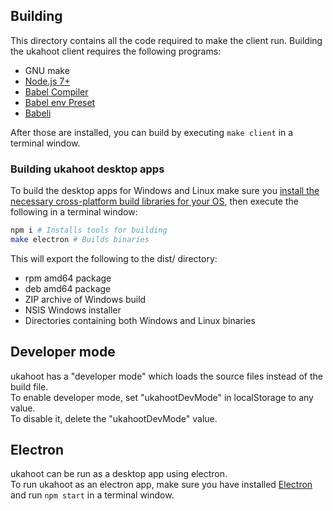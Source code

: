 ## Building
This directory contains all the code required to make the client run.
Building the ukahoot client requires the following programs:
- GNU make
- [Node.js 7+](https://nodejs.org/en/)
- [Babel Compiler](http://babeljs.io/)
- [Babel env Preset](https://github.com/babel/babel-preset-env)
- [Babeli](https://github.com/babel/babili)

After those are installed, you can build by executing `make client` in a terminal window.

### Building ukahoot desktop apps
To build the desktop apps for Windows and Linux make sure you [install the necessary cross-platform build libraries for your OS](https://github.com/electron-userland/electron-builder/wiki/Multi-Platform-Build), then execute the following in a terminal window:
```sh
npm i # Installs tools for building
make electron # Builds binaries
```
This will export the following to the dist/ directory:
- rpm amd64 package
- deb amd64 package
- ZIP archive of Windows build
- NSIS Windows installer
- Directories containing both Windows and Linux binaries

## Developer mode
ukahoot has a "developer mode" which loads the source files instead of the build file.<br>
To enable developer mode, set "ukahootDevMode" in localStorage to any value.<br>
To disable it, delete the "ukahootDevMode" value.<br>

## Electron
ukahoot can be run as a desktop app using electron.<br>
To run ukahoot as an electron app, make sure you have installed [Electron](https://electron.atom.io/) and run `npm start` in a terminal window.